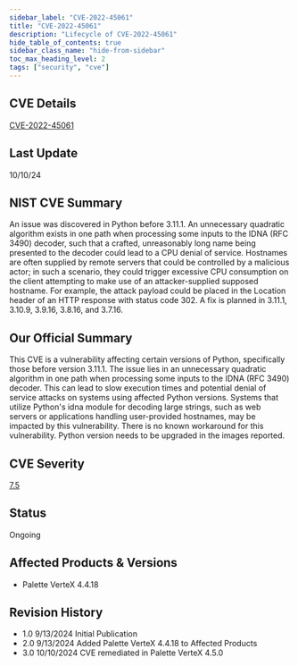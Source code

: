 ```yaml
---
sidebar_label: "CVE-2022-45061"
title: "CVE-2022-45061"
description: "Lifecycle of CVE-2022-45061"
hide_table_of_contents: true
sidebar_class_name: "hide-from-sidebar"
toc_max_heading_level: 2
tags: ["security", "cve"]
---
```


## CVE Details

[CVE-2022-45061](https://nvd.nist.gov/vuln/detail/CVE-2022-45061)

## Last Update

10/10/24

## NIST CVE Summary

An issue was discovered in Python before 3.11.1. An unnecessary quadratic algorithm exists in one path when processing
some inputs to the IDNA (RFC 3490) decoder, such that a crafted, unreasonably long name being presented to the decoder
could lead to a CPU denial of service. Hostnames are often supplied by remote servers that could be controlled by a
malicious actor; in such a scenario, they could trigger excessive CPU consumption on the client attempting to make use
of an attacker-supplied supposed hostname. For example, the attack payload could be placed in the Location header of an
HTTP response with status code 302. A fix is planned in 3.11.1, 3.10.9, 3.9.16, 3.8.16, and 3.7.16.

## Our Official Summary

This CVE is a vulnerability affecting certain versions of Python, specifically those before version 3.11.1. The issue
lies in an unnecessary quadratic algorithm in one path when processing some inputs to the IDNA (RFC 3490) decoder. This
can lead to slow execution times and potential denial of service attacks on systems using affected Python versions.
Systems that utilize Python's idna module for decoding large strings, such as web servers or applications handling
user-provided hostnames, may be impacted by this vulnerability. There is no known workaround for this vulnerability.
Python version needs to be upgraded in the images reported.

## CVE Severity

[7.5](https://nvd.nist.gov/vuln/detail/CVE-2022-45061)

## Status

Ongoing

## Affected Products & Versions

- Palette VerteX 4.4.18

## Revision History

- 1.0 9/13/2024 Initial Publication
- 2.0 9/13/2024 Added Palette VerteX 4.4.18 to Affected Products
- 3.0 10/10/2024 CVE remediated in Palette VerteX 4.5.0

